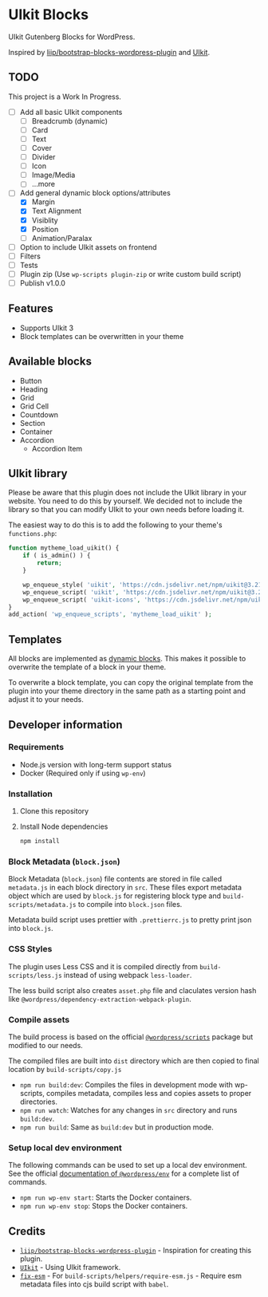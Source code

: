 # UIkit Blocks

UIkit Gutenberg Blocks for WordPress.

Inspired by [liip/bootstrap-blocks-wordpress-plugin](https://github.com/liip/bootstrap-blocks-wordpress-plugin) and [UIkit](https://github.com/uikit/uikit).

## TODO

This project is a Work In Progress.

-   [ ] Add all basic UIkit components
    -   [ ] Breadcrumb (dynamic)
    -   [ ] Card
    -   [ ] Text
    -   [ ] Cover
    -   [ ] Divider
    -   [ ] Icon
    -   [ ] Image/Media
    -   [ ] ...more
-   [ ] Add general dynamic block options/attributes
    -   [x] Margin
    -   [x] Text Alignment
    -   [x] Visiblity
    -   [x] Position
    -   [ ] Animation/Paralax
-   [ ] Option to include UIkit assets on frontend
-   [ ] Filters
-   [ ] Tests
-   [ ] Plugin zip (Use `wp-scripts plugin-zip` or write custom build script)
-   [ ] Publish v1.0.0

## Features

-   Supports UIkit 3
-   Block templates can be overwritten in your theme

## Available blocks

-   Button
-   Heading
-   Grid
-   Grid Cell
-   Countdown
-   Section
-   Container
-   Accordion
    -   Accordion Item

## UIkit library

Please be aware that this plugin does not include the UIkit library in your website. You need to do this by yourself. We decided not to include the library so that you can modify UIkit to your own needs before loading it.

The easiest way to do this is to add the following to your theme's `functions.php`:

```php
function mytheme_load_uikit() {
    if ( is_admin() ) {
        return;
    }

    wp_enqueue_style( 'uikit', 'https://cdn.jsdelivr.net/npm/uikit@3.21.7/dist/css/uikit.min.css', array(), '3.21.7' );
    wp_enqueue_script( 'uikit', 'https://cdn.jsdelivr.net/npm/uikit@3.21.7/dist/js/uikit.min.js', array(), '3.21.7', true );
    wp_enqueue_script( 'uikit-icons', 'https://cdn.jsdelivr.net/npm/uikit@3.21.7/dist/js/uikit-icons.min.js', array(), '3.21.7', true );
}
add_action( 'wp_enqueue_scripts', 'mytheme_load_uikit' );
```

## Templates

All blocks are implemented as [dynamic blocks](https://wordpress.org/gutenberg/handbook/designers-developers/developers/tutorials/block-tutorial/creating-dynamic-blocks/). This makes it possible to overwrite the template of a block in your theme.

To overwrite a block template, you can copy the original template from the plugin into your theme directory in the same path as a starting point and adjust it to your needs.

## Developer information

### Requirements

-   Node.js version with long-term support status
-   Docker (Required only if using `wp-env`)

### Installation

1. Clone this repository

2. Install Node dependencies

    ```bash
    npm install
    ```

### Block Metadata (`block.json`)

Block Metadata (`block.json`) file contents are stored in file called `metadata.js` in each block directory in `src`. These files export metadata object which are used by `block.js` for registering block type and `build-scripts/metadata.js` to compile into `block.json` files.

Metadata build script uses prettier with `.prettierrc.js` to pretty print json into `block.js`.

### CSS Styles

The plugin uses Less CSS and it is compiled directly from `build-scripts/less.js` instead of using webpack `less-loader`.

The less build script also creates `asset.php` file and claculates version hash like `@wordpress/dependency-extraction-webpack-plugin`.

### Compile assets

The build process is based on the official [`@wordpress/scripts`](https://developer.wordpress.org/block-editor/packages/packages-scripts/) package but modified to our needs.

The compiled files are built into `dist` directory which are then copied to final location by `build-scripts/copy.js`

-   `npm run build:dev`: Compiles the files in development mode with wp-scripts, compiles metadata, compiles less and copies assets to proper directories.
-   `npm run watch`: Watches for any changes in `src` directory and runs `build:dev`.
-   `npm run build`: Same as `build:dev` but in production mode.

### Setup local dev environment

The following commands can be used to set up a local dev environment. See the official [documentation of `@wordpress/env`](https://developer.wordpress.org/block-editor/packages/packages-env/#command-reference) for a complete list of commands.

-   `npm run wp-env start`: Starts the Docker containers.
-   `npm run wp-env stop`: Stops the Docker containers.

## Credits

-   [`liip/bootstrap-blocks-wordpress-plugin`](https://github.com/liip/bootstrap-blocks-wordpress-plugin) - Inspiration for creating this plugin.
-   [`UIkit`](https://github.com/uikit/uikit) - Using UIkit framework.
-   [`fix-esm`](https://www.npmjs.com/package/fix-esm) - For `build-scripts/helpers/require-esm.js` - Require esm metadata files into cjs build script with `babel`.
